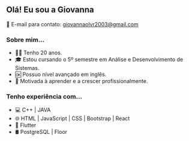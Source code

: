 ## Olá! Eu sou a Giovanna 

📧 E-mail para contato: giovannaolvr2003@gmail.com

<h3> Sobre mim... </h3>

- 🙋‍♀️ Tenho 20 anos.
- 🎓 Estou cursando o 5º semestre em Análise e Desenvolvimento de Sistemas.
- 🆗 Possuo nível avançado em inglês. 
- 🧐 Motivada à aprender e a crescer profissionalmente.

<h3> Tenho experiência com... </h3>

- 💻 C++		|		JAVA		
- 🌐 HTML		|		JavaScript		|		CSS		|		Bootstrap		|		React
- 📱 Flutter 
- 🛢 PostgreSQL | Floor 

